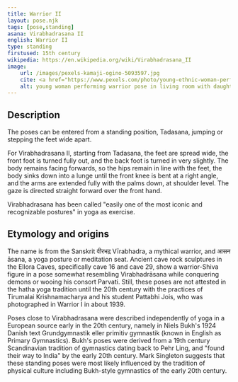 ```yaml
---
title: Warrior II
layout: pose.njk
tags: [pose,standing]
asana: Virabhadrasana II
english: Warrior II
type: standing
firstused: 15th century
wikipedia: https://en.wikipedia.org/wiki/Virabhadrasana_II
image:
    url: /images/pexels-kamaji-ogino-5093597.jpg
    cite: <a href="https://www.pexels.com/photo/young-ethnic-woman-performing-warrior-pose-near-daughter-doing-split-5093597/ by <a href="https://www.pexels.com/@kamaji-ogino">Kamaji Ogino</a> from <a href="https://www.pexels.com/">Pexels</a>
    alt: young woman performing warrior pose in living room with daughter nearby doing splits
---
```

## Description
The poses can be entered from a standing position, Tadasana, jumping or stepping the feet wide apart. 

For Virabhadrasana II, starting from Tadasana, the feet are spread wide, the front foot is turned fully out, and the back foot is turned in very slightly. The body remains facing forwards, so the hips remain in line with the feet, the body sinks down into a lunge until the front knee is bent at a right angle, and the arms are extended fully with the palms down, at shoulder level. The gaze is directed straight forward over the front hand.

Virabhadrasana has been called "easily one of the most iconic and recognizable postures" in yoga as exercise.


## Etymology and origins
The name is from the Sanskrit वीरभद्र Vīrabhadra, a mythical warrior, and आसन āsana, a yoga posture or meditation seat. Ancient cave rock sculptures in the Ellora Caves, specifically cave 16 and cave 29, show a warrior-Shiva figure in a pose somewhat resembling Virabhadrāsana while conquering demons or wooing his consort Parvati. Still, these poses are not attested in the hatha yoga tradition until the 20th century with the practices of Tirumalai Krishnamacharya and his student Pattabhi Jois, who was photographed in Warrior I in about 1939.

Poses close to Virabhadrasana were described independently of yoga in a European source early in the 20th century, namely in Niels Bukh's 1924 Danish text Grundgymnastik eller primitiv gymnastik (known in English as Primary Gymnastics). Bukh's poses were derived from a 19th century Scandinavian tradition of gymnastics dating back to Pehr Ling, and "found their way to India" by the early 20th century. Mark Singleton suggests that these standing poses were most likely influenced by the tradition of physical culture including Bukh-style gymnastics of the early 20th century.
